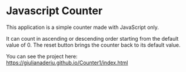 # Javascript Counter

This application is a simple counter made with JavaScript only.

It can count in ascending or descending order starting from the default value of 0. The reset button brings the counter back to its default value.

You can see the project here: https://giulianaderiu.github.io/Counter1/index.html
